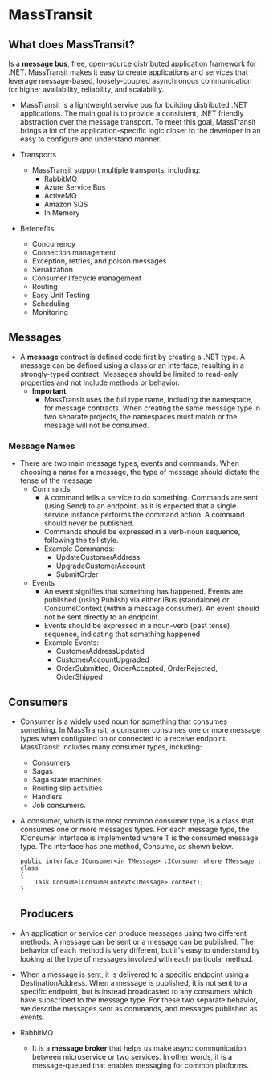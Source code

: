 # MassTransit

## What does MassTransit?
Is a **message bus**, free, open-source distributed application framework for .NET. MassTransit makes it easy to create applications and services that leverage message-based, loosely-coupled asynchronous communication for higher availability, reliability, and scalability.

- MassTransit is a lightweight service bus for building distributed .NET applications. The main goal is to provide a consistent, .NET friendly abstraction over the message transport. To meet this goal, MassTransit brings a lot of the application-specific logic closer to the developer in an easy to configure and understand manner.

- Transports
  - MassTransit support multiple transports, including:
    - RabbitMQ
    - Azure Service Bus
    - ActiveMQ
    - Amazon SQS
    - In Memory

- Befenefits
  - Concurrency
  - Connection management
  - Exception, retries, and poison messages
  - Serialization
  - Consumer lifecycle management
  - Routing
  - Easy Unit Testing
  - Scheduling
  - Monitoring

## Messages
- A **message** contract is defined code first by creating a .NET type. A message can be defined using a class or an interface, resulting in a strongly-typed contract. Messages should be limited to read-only properties and not include methods or behavior.
  - **Important**
    - MassTransit uses the full type name, including the namespace, for message contracts. When creating the same message type in two separate projects, the namespaces must match or the message will not be consumed.

### Message Names
- There are two main message types, events and commands. When choosing a name for a message, the type of message should dictate the tense of the message
  - Commands
    - A command tells a service to do something. Commands are sent (using Send) to an endpoint, as it is expected that a single service instance performs the command action. A command should never be published.
    - Commands should be expressed in a verb-noun sequence, following the tell style.
    - Example Commands:
      - UpdateCustomerAddress
      - UpgradeCustomerAccount
      - SubmitOrder
  - Events
    - An event signifies that something has happened. Events are published (using Publish) via either IBus (standalone) or ConsumeContext (within a message consumer). An event should not be sent directly to an endpoint.
    - Events should be expressed in a noun-verb (past tense) sequence, indicating that something happened
    - Example Events:
      - CustomerAddressUpdated
      - CustomerAccountUpgraded
      - OrderSubmitted, OrderAccepted, OrderRejected, OrderShipped

## Consumers
- Consumer is a widely used noun for something that consumes something. In MassTransit, a consumer consumes one or more message types when configured on or connected to a receive endpoint. MassTransit includes many consumer types, including:
  - Consumers
  - Sagas
  - Saga state machines
  - Routing slip activities
  - Handlers
  - Job consumers.
- A consumer, which is the most common consumer type, is a class that consumes one or more messages types. For each message type, the IConsumer<T> interface is implemented where T is the consumed message type. The interface has one method, Consume, as shown below.

  ````
  public interface IConsumer<in TMessage> :IConsumer where TMessage : class
  {
      Task Consume(ConsumeContext<TMessage> context);
  }
  ````

  ## Producers
- An application or service can produce messages using two different methods. A message can be sent or a message can be published. The behavior of each method is very different, but it's easy to understand by looking at the type of messages involved with each particular method.
- When a message is sent, it is delivered to a specific endpoint using a DestinationAddress. When a message is published, it is not sent to a specific endpoint, but is instead broadcasted to any consumers which have subscribed to the message type. For these two separate behavior, we describe messages sent as commands, and messages published as events.

- RabbitMQ
  - It is a **message broker** that helps us make async communication between microservice or two services. In other words, it is a message-queued that enables messaging for common platforms.

